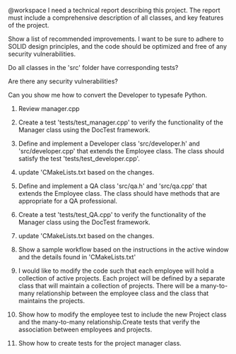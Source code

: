 @workspace I need a technical report describing this project. The report must include a comprehensive description of all classes, and key features of the project.

Show a list of recommended improvements. I want to be sure to adhere to SOLID design principles, and the code should be optimized and free of any security vulnerabilities.

Do all classes in the 'src' folder have corresponding tests?

Are there any security vulnerabilities?

Can you show me how to convert the Developer to typesafe Python.

1) Review manager.cpp

2) Create a test 'tests/test_manager.cpp' to verify the functionality of the Manager class using the DocTest framework. 

3) Define and implement a Developer class 'src/developer.h' and 'src/developer.cpp' that extends the Employee class. The class should satisfy the test 'tests/test_developer.cpp'. 

4) update 'CMakeLists.txt based on the changes.

5) Define and implement a QA class 'src/qa.h' and 'src/qa.cpp' that extends the Employee class. The class should have methods that are appropriate for a QA professional.

6) Create a test 'tests/test_QA.cpp' to verify the functionality of the Manager class using the DocTest framework. 

7) update 'CMakeLists.txt based on the changes.

8) Show a sample workflow based on the instructions in the active window and the details found in 'CMakeLists.txt'

9) I would like to modify the code such that each employee will hold a collection of active projects. Each project will be defined by a separate class that will maintain a collection of projects. There will be a many-to-many relationship between the employee class and the class that maintains the projects.

10) Show how to modify the employee test to include the new Project class and the many-to-many relationship.Create tests that verify the association between employees and projects.

11) Show how to create tests for the project manager class.